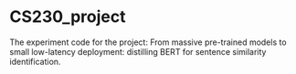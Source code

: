 # CS230_project
The experiment code for the project: From massive pre-trained models to small low-latency deployment: distilling BERT for sentence similarity identification.
